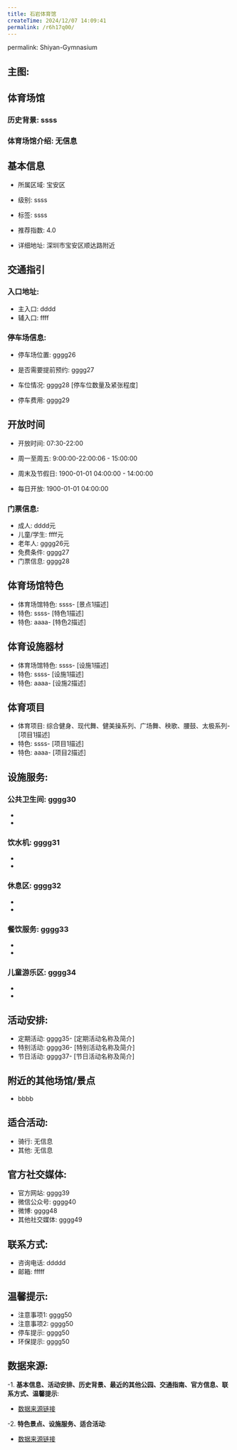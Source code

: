 ```yaml
---
title: 石岩体育馆
createTime: 2024/12/07 14:09:41
permalink: /r6h17q00/
---
```

permalink: Shiyan-Gymnasium
## 主图:
<ImageCard
image="https://www.sztyzx.com.cn/public/uploads/images/20240326/2f25e8521cf7b0a61acfd3518543449f.png"
title= "石岩体育馆"
description= "ssss"
date="2024/12/07"
href="/"
author="sunshang-hl"
/>
## 体育场馆
### 历史背景: ssss
### 体育场馆介绍: 无信息
## 基本信息

- 所属区域: 宝安区

- 级别: ssss

- 标签: ssss

- 推荐指数: 4.0

- 详细地址: 深圳市宝安区顺达路附近

## 交通指引

### 入口地址:
- 主入口: dddd
- 辅入口: ffff
### 停车场信息:
- 停车场位置: gggg26

- 是否需要提前预约: gggg27

- 车位情况: gggg28 [停车位数量及紧张程度]

- 停车费用: gggg29

## 开放时间
- 开放时间: 07:30-22:00

- 周一至周五: 9:00:00-22:00:06 - 15:00:00
- 周末及节假日: 1900-01-01 04:00:00 - 14:00:00
- 每日开放: 1900-01-01 04:00:00

### 门票信息:
- 成人: dddd元
- 儿童/学生: ffff元
- 老年人: gggg26元
- 免费条件: gggg27
- 门票信息: gggg28
## 体育场馆特色
- 体育场馆特色: ssss- [景点1描述]
- 特色: ssss- [特色1描述]
- 特色: aaaa- [特色2描述]
## 体育设施器材
- 体育场馆特色: ssss- [设施1描述]
- 特色: ssss- [设施1描述]
- 特色: aaaa- [设施2描述]
## 体育项目
- 体育项目: 综合健身、现代舞、健美操系列、广场舞、秧歌、腰鼓、太极系列- [项目1描述]
- 特色: ssss- [项目1描述]
- 特色: aaaa- [项目2描述]
## 设施服务:
### 公共卫生间: gggg30
- 
- 
### 饮水机: gggg31
- 
- 
### 休息区: gggg32
- 
- 
### 餐饮服务: gggg33
- 
- 
### 儿童游乐区: gggg34
- 
- 
## 活动安排:
- 定期活动: gggg35- [定期活动名称及简介]
- 特别活动: gggg36- [特别活动名称及简介]
- 节日活动: gggg37- [节日活动名称及简介]
## 附近的其他场馆/景点
- bbbb

## 适合活动:
- 骑行: 无信息
- 其他: 无信息

## 官方社交媒体:
- 官方网站: gggg39
- 微信公众号: gggg40
- 微博: gggg48
- 其他社交媒体: gggg49

## 联系方式:
- 咨询电话: ddddd 
- 邮箱: fffff

## 温馨提示:
- 注意事项1: gggg50
- 注意事项2: gggg50
- 停车提示: gggg50
- 环保提示: gggg50

## 数据来源:
-1. **基本信息、活动安排、历史背景、最近的其他公园、交通指南、官方信息、联系方式、温馨提示**:
- [数据来源链接](http://wtl.sz.gov.cn/ggfw/tyl/zytycgylb/index.html)

-2. **特色景点、设施服务、适合活动**:
- [数据来源链接](http://wtl.sz.gov.cn/ggfw/tyl/zytycgylb/index.html)

